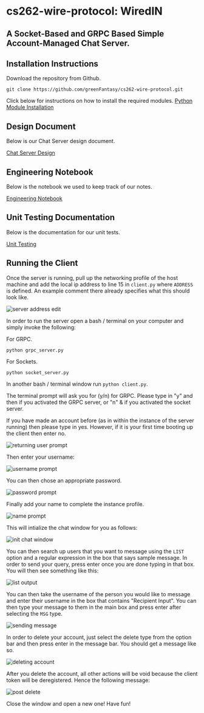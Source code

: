 # cs262-wire-protocol: WiredIN

## A Socket-Based and GRPC Based Simple Account-Managed Chat Server. 

## Installation Instructions

Download the repository from Github.

```
git clone https://github.com/greenFantasy/cs262-wire-protocol.git
```

Click below for instructions on how to install the required modules.
[Python Module Installation](docs/install.md)

## Design Document

Below is our Chat Server design document.

[Chat Server Design](docs/design_main.md)

## Engineering Notebook

Below is the notebook we used to keep track of our notes.

[Engineering Notebook](docs/notebook.md)

## Unit Testing Documentation

Below is the documentation for our unit tests.

[Unit Testing](docs/testing.md)

## Running the Client

Once the server is running, pull up the networking profile of the host machine and add the local ip address to line 15 in `client.py` where `ADDRESS` is defined. An example comment there already specifies what this should look like. 

![server address edit](docs/images/client_addr.png)

In order to run the server open a bash / terminal on your computer and simply invoke the following:

For GRPC.

```
python grpc_server.py
```

For Sockets.

```
python socket_server.py
```

In another bash / terminal window run `python client.py`.

The terminal prompt will ask you for (y/n) for GRPC. Please type in "y" and then <enter> if you activated the GRPC server, or "n" & <enter> if you activated the socket server.

If you have made an account before (as in within the instance of the server running) then please type in yes. However, if it is your first time booting up the client then enter no. 

![returning user prompt](docs/images/returning.png)

Then enter your username:

![username prompt](docs/images/username.png)

You can then chose an appropriate password.

![password prompt](docs/images/password.png)

Finally add your name to complete the instance profile.

![name prompt](docs/images/name.png)

This will intialize the chat window for you as follows:

![init chat window](docs/images/init.png)

You can then search up users that you want to message using the `LIST` option and a regular expression in the box that says sample message. In order to send your query, press enter once you are done typing in that box. You will then see something like this:

![list output](docs/images/regex.png)

You can then take the username of the person you would like to message and enter their username in the box that contains "Recipient Input". You can then type your message to them in the main box and press enter after selecting the `MSG` type. 

![sending message](docs/images/send_msg.png)

In order to delete your account, just select the delete type from the option bar and then press enter in the message bar. You should get a message like so. 

![deleting account](docs/images/delete.png)

After you delete the account, all other actions will be void because the client token will be deregistered. Hence the following message:

![post delete](docs/images/post_delete.png)

Close the window and open a new one! Have fun!









